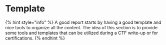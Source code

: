# Template

{% hint style="info" %}
A good report starts by having a good template and nice tools to organize all the content. The idea of this section is to provide some tools and templates that can be utilized during a CTF write-up or for certifications.
{% endhint %}
